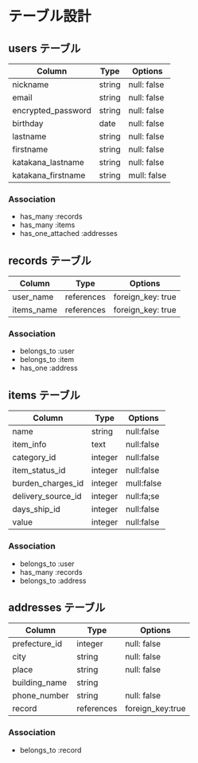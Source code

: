 # テーブル設計

## users テーブル

| Column              | Type   | Options     |                                 
| --------            | ------ | ----------- |
| nickname            | string | null: false |
| email               | string | null: false |
| encrypted_password  | string | null: false |
| birthday            | date   | null: false |
| lastname            | string | null: false |
| firstname           | string | null: false |
| katakana_lastname   | string | null: false |
| katakana_firstname  | string | mull: false |
### Association
- has_many :records
- has_many :items
- has_one_attached :addresses



## records テーブル
| Column        | Type       | Options           |
| ------        | ---------- | -----------       |
| user_name     | references | foreign_key: true |
| items_name    | references | foreign_key: true |
### Association
 - belongs_to :user 
 - belongs_to :item
 - has_one :address



## items テーブル

| Column               | Type       | Options           |
| --------             | ------     | -----------       |
| name                 | string     | null:false        |
| item_info            | text       | null:false        |
| category_id          | integer    | null:false        |
| item_status_id       | integer    | null:false        |
| burden_charges_id    | integer    | mull:false        |
| delivery_source_id   | integer    | null:fa;se        |
| days_ship_id         | integer    | null:false        |
| value                | integer    | null:false        |
### Association
- belongs_to :user
- has_many :records
- belongs_to :address


## addresses テーブル

| Column         | Type       | Options          |
| --------       | ------     | -----------      |
| prefecture_id  | integer    | null: false      |
| city           | string     | null: false      |
| place          | string     | null: false      |
| building_name  | string    
| phone_number   | string     | null: false      |
| record         | references | foreign_key:true |
### Association
- belongs_to :record
 


